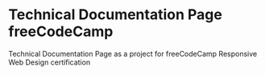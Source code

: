 # Technical Documentation Page freeCodeCamp
 Technical Documentation Page as a project for freeCodeCamp Responsive Web Design certification
